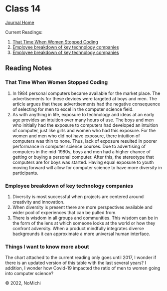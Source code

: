 # Class 14

[Journal Home](README.md)

Current Readings:

1. [That Time When Women Stopped Coding](https://www.npr.org/sections/money/2014/10/21/357629765/when-women-stopped-coding)
2. [Employee breakdown of key technology companies](https://www.usatoday.com/story/tech/columnist/2015/07/21/why-diversity-matters-your-tech-company/30419871/)
3. [ Employee breakdown of key technology companies](https://informationisbeautiful.net/visualizations/diversity-in-tech/)

## Reading Notes

### That Time When Women Stopped Coding

1. In 1984 personal computers became available for the market place. The advertisements for these devices were targeted at boys and men. The article argues that these advertisements had the negative consequence of selecting for men to excel in the computer science field.
2. As with anything in life, exposure to technology and ideas at an early age provides an intuition over many hours of use. The boys and men who initially had the exposure to computers had developed an intuition of computer, just like girls and women who had this exposure. For the women and men who did not have exposure, there intuition of computers was thin to none. Thus, lack of exposure resulted in poorer performance in computer science courses. Due to advertising of computers in the mid-1980s, boys and men had a higher chance of getting or buying a personal computer. After this, the stereotype that computers are for boys was started. Having equal exposure to youth moving forward will allow for computer science to have more diversity in participants.

### Employee breakdown of key technology companies

1. Diversity is most successful when projects are centered around creativity and innovation.
2. When diversity is present there are more perspectives available and wider pool of experiences that can be pulled from.
3. There is wisdom in all groups and communities. This wisdom can be in the form of the lens at which someone looks at the world or how they confront adversity. When a product mindfully integrates diverse backgrounds it can approximate a more universal human interface.  

### Things I want to know more about

The chart attached to the current reading only goes until 2017, I wonder if there is an updated version of this table with the last several years? I addition, I wonder how Covid-19 impacted the ratio of men to women going into computer science?

&copy; 2022, NoMichi
